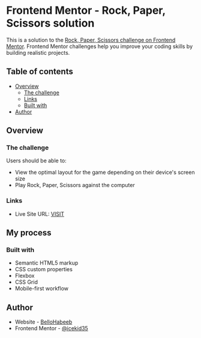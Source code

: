 # Frontend Mentor - Rock, Paper, Scissors solution

This is a solution to the [Rock, Paper, Scissors challenge on Frontend Mentor](https://www.frontendmentor.io/challenges/rock-paper-scissors-game-pTgwgvgH). Frontend Mentor challenges help you improve your coding skills by building realistic projects. 

## Table of contents

- [Overview](#overview)
  - [The challenge](#the-challenge)
  - [Links](#links)
  - [Built with](#built-with)
- [Author](#author)


## Overview

### The challenge

Users should be able to:

- View the optimal layout for the game depending on their device's screen size
- Play Rock, Paper, Scissors against the computer


### Links

- Live Site URL: [VISIT](https://rps-gameplay.vercel.app)

## My process

### Built with

- Semantic HTML5 markup
- CSS custom properties
- Flexbox
- CSS Grid
- Mobile-first workflow




## Author

- Website - [BelloHabeeb](https://bellohabeeb.vercel.app)
- Frontend Mentor - [@icekid35](https://www.frontendmentor.io/profile/Icekid35)



